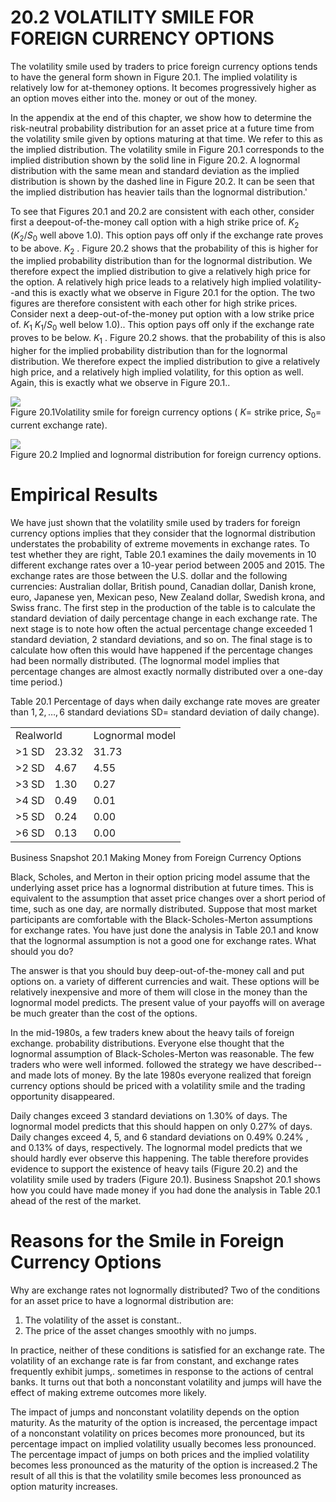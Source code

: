 # 20.2 VOLATILITY SMILE FOR FOREIGN CURRENCY OPTIONS  

The volatility smile used by traders to price foreign currency options tends to have the general form shown in Figure 20.1. The implied volatility is relatively low for at-themoney options. It becomes progressively higher as an option moves either into the. money or out of the money.  

In the appendix at the end of this chapter, we show how to determine the risk-neutral probability distribution for an asset price at a future time from the volatility smile given by options maturing at that time. We refer to this as the implied distribution. The volatility smile in Figure 20.1 corresponds to the implied distribution shown by the solid line in Figure 20.2. A lognormal distribution with the same mean and standard deviation as the implied distribution is shown by the dashed line in Figure 20.2. It can be seen that the implied distribution has heavier tails than the lognormal distribution.'  

To see that Figures 20.1 and 20.2 are consistent with each other, consider first a deepout-of-the-money call option with a high strike price of. $K_{2}$ $(K_{2}/S_{0}$ well above 1.0). This option pays off only if the exchange rate proves to be above. $K_{2}$ . Figure 20.2 shows that the probability of this is higher for the implied probability distribution than for the lognormal distribution. We therefore expect the implied distribution to give a relatively high price for the option. A relatively high price leads to a relatively high implied volatility--and this is exactly what we observe in Figure 20.1 for the option. The two figures are therefore consistent with each other for high strike prices. Consider next a deep-out-of-the-money put option with a low strike price of. $K_{1}$ $K_{1}/S_{0}$ well below 1.0).. This option pays off only if the exchange rate proves to be below. $K_{1}$ . Figure 20.2 shows. that the probability of this is also higher for the implied probability distribution than for the lognormal distribution. We therefore expect the implied distribution to give a relatively high price, and a relatively high implied volatility, for this option as well. Again, this is exactly what we observe in Figure 20.1..  

![](images/6bf969a47e7b3126a8b4e0d1fb7608b36948164dba879e27ccb1dfbcf54e8b8c.jpg)  
Figure 20.1Volatility smile for foreign currency options ( $K=$ strike price, $S_{0}=$ current exchange rate).  

![](images/2e1bb21dd425493b97180f4e9c3411f2938d30336a598ecd1fdaffd6ae115e23.jpg)  
Figure 20.2  Implied and lognormal distribution for foreign currency options.  

# Empirical Results  

We have just shown that the volatility smile used by traders for foreign currency options implies that they consider that the lognormal distribution understates the probability of extreme movements in exchange rates. To test whether they are right, Table 20.1 examines the daily movements in 10 different exchange rates over a 10-year period between 2005 and 2015. The exchange rates are those between the U.S. dollar and the following currencies: Australian dollar, British pound, Canadian dollar, Danish krone, euro, Japanese yen, Mexican peso, New Zealand dollar, Swedish krona, and Swiss franc. The first step in the production of the table is to calculate the standard deviation of daily percentage change in each exchange rate. The next stage is to note how often the actual percentage change exceeded 1 standard deviation, 2 standard deviations, and so on. The final stage is to calculate how often this would have happened if the percentage changes had been normally distributed. (The lognormal model implies that percentage changes are almost exactly normally distributed over a one-day time period.)  

Table 20.1  Percentage of days when daily exchange rate moves are greater than $1,2,\ldots,6$ standard deviations $\mathrm{SD}=$ standard deviation of daily change).   


<html><body><table><tr><td colspan="2">Realworld</td><td>Lognormal model</td></tr><tr><td>>1 SD</td><td>23.32</td><td>31.73</td></tr><tr><td>>2 SD</td><td>4.67</td><td>4.55</td></tr><tr><td>>3 SD</td><td>1.30</td><td>0.27</td></tr><tr><td>>4 SD</td><td>0.49</td><td>0.01</td></tr><tr><td>>5 SD</td><td>0.24</td><td>0.00</td></tr><tr><td>>6 SD</td><td>0.13</td><td>0.00</td></tr></table></body></html>  

Business Snapshot 20.1 Making Money from Foreign Currency Options  

Black, Scholes, and Merton in their option pricing model assume that the underlying asset price has a lognormal distribution at future times. This is equivalent to the assumption that asset price changes over a short period of time, such as one day, are normally distributed. Suppose that most market participants are comfortable with the Black-Scholes-Merton assumptions for exchange rates. You have just done the analysis in Table 20.1 and know that the lognormal assumption is not a good one for exchange rates. What should you do?  

The answer is that you should buy deep-out-of-the-money call and put options on. a variety of different currencies and wait. These options will be relatively inexpensive and more of them will close in the money than the lognormal model predicts. The present value of your payoffs will on average be much greater than the cost of the options.  

In the mid-1980s, a few traders knew about the heavy tails of foreign exchange. probability distributions. Everyone else thought that the lognormal assumption of Black-Scholes-Merton was reasonable. The few traders who were well informed. followed the strategy we have described-- and made lots of money. By the late 1980s everyone realized that foreign currency options should be priced with a volatility smile and the trading opportunity disappeared.  

Daily changes exceed 3 standard deviations on $1.30\%$ of days. The lognormal model predicts that this should happen on only $0.27\%$ of days. Daily changes exceed 4, 5, and 6 standard deviations on $0.49\%$ $0.24\%$ , and $0.13\%$ of days, respectively. The lognormal model predicts that we should hardly ever observe this happening. The table therefore provides evidence to support the existence of heavy tails (Figure 20.2) and the volatility smile used by traders (Figure 20.1). Business Snapshot 20.1 shows how you could have made money if you had done the analysis in Table 20.1 ahead of the rest of the market.  

# Reasons for the Smile in Foreign Currency Options  

Why are exchange rates not lognormally distributed? Two of the conditions for an asset price to have a lognormal distribution are:  

1. The volatility of the asset is constant..   
2. The price of the asset changes smoothly with no jumps.  

In practice, neither of these conditions is satisfied for an exchange rate. The volatility of an exchange rate is far from constant, and exchange rates frequently exhibit jumps,. sometimes in response to the actions of central banks. It turns out that both a nonconstant volatility and jumps will have the effect of making extreme outcomes more likely.  

The impact of jumps and nonconstant volatility depends on the option maturity. As the maturity of the option is increased, the percentage impact of a nonconstant volatility on prices becomes more pronounced, but its percentage impact on implied volatility usually becomes less pronounced. The percentage impact of jumps on both prices and the implied volatility becomes less pronounced as the maturity of the option is increased.2 The result of all this is that the volatility smile becomes less pronounced as option maturity increases.  
